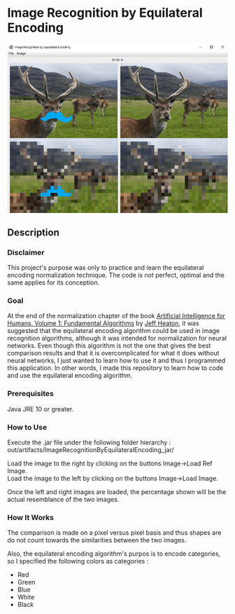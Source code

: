 Image Recognition by Equilateral Encoding
=========================================

![Deer Comparison](/readme-images/DeerComparison.png)

Description
-----------

### Disclaimer

This project's purpose was only to practice and learn the equilateral encoding normalization technique. The code is not perfect, optimal and the same applies for its conception.

### Goal

At the end of the normalization chapter of the book [Artificial Intelligence for Humans, Volume 1: Fundamental Algorithms](https://www.heatonresearch.com/aifh/vol1/) by [Jeff Heaton](https://www.heatonresearch.com/about/), it was suggested that the equilateral encoding algorithm could be used in image recognition algorithms, although it was intended for normalization for neural networks. Even though this algorithm is not the one that gives the best comparison results and that it is overcomplicated for what it does without neural networks, I just wanted to learn how to use it and thus I programmed this application. In other words, I made this repository to learn how to code and use the equilateral encoding algorithm.

### Prerequisites

Java JRE 10 or greater.

### How to Use

Execute the .jar file under the following folder hierarchy : out/artifacts/ImageRecognitionByEquilateralEncoding_jar/

Load the image to the right by clicking on the buttons Image->Load Ref Image.  
Load the image to the left by clicking on the buttons Image->Load Image.

Once the left and right images are loaded, the percentage shown will be the actual resemblance of the two images.

### How It Works

The comparison is made on a pixel versus pixel basis and thus shapes are do not count towards the similarities between the two images.

Also, the equilateral encoding algorithm's purpos is to encode categories, so I specified the following colors as categories :
* Red
* Green
* Blue
* White
* Black